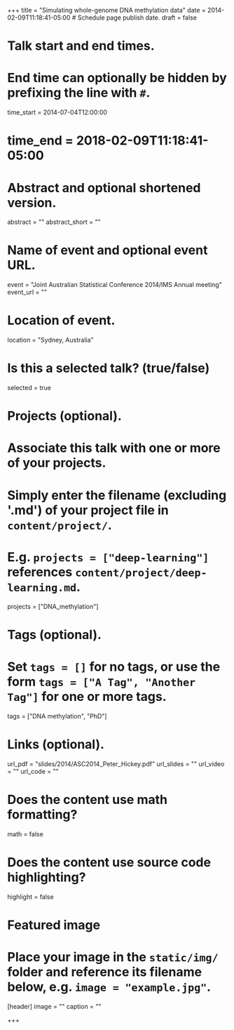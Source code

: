 +++
title = "Simulating whole-genome DNA methylation data"
date = 2014-02-09T11:18:41-05:00  # Schedule page publish date.
draft = false

# Talk start and end times.
#   End time can optionally be hidden by prefixing the line with `#`.
time_start = 2014-07-04T12:00:00
# time_end = 2018-02-09T11:18:41-05:00

# Abstract and optional shortened version.
abstract = ""
abstract_short = ""

# Name of event and optional event URL.
event = "Joint Australian Statistical Conference 2014/IMS Annual meeting"
event_url = ""

# Location of event.
location = "Sydney, Australia"

# Is this a selected talk? (true/false)
selected = true

# Projects (optional).
#   Associate this talk with one or more of your projects.
#   Simply enter the filename (excluding '.md') of your project file in `content/project/`.
#   E.g. `projects = ["deep-learning"]` references `content/project/deep-learning.md`.
projects = ["DNA_methylation"]

# Tags (optional).
#   Set `tags = []` for no tags, or use the form `tags = ["A Tag", "Another Tag"]` for one or more tags.
tags = ["DNA methylation", "PhD"]

# Links (optional).
url_pdf = "slides/2014/ASC2014_Peter_Hickey.pdf"
url_slides = ""
url_video = ""
url_code = ""

# Does the content use math formatting?
math = false

# Does the content use source code highlighting?
highlight = false

# Featured image
# Place your image in the `static/img/` folder and reference its filename below, e.g. `image = "example.jpg"`.
[header]
image = ""
caption = ""

+++
